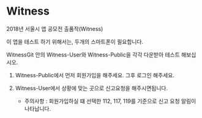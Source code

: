 # Witness
2018년 서울시 앱 공모전 출품작(Witness)

이 앱을 테스트 하기 위해서는, 두개의 스마트폰이 필요합니다.

WitnessGit 안의 Witness-User와 Witness-Public을 각각 다운받아 테스트 해보십시오.

1. Witness-Public에서 먼저 회원가입을 해주세요. 그후 로그인 해주세요.

2. Witness-User에서 상황에 맞는 곳으로 신고요청을 해주시면됩니다.
   * 주의사항 : 회원가입하실 떄 선택한 112, 117, 119를 기준으로 신고 요청 알림이 나타납니다.
